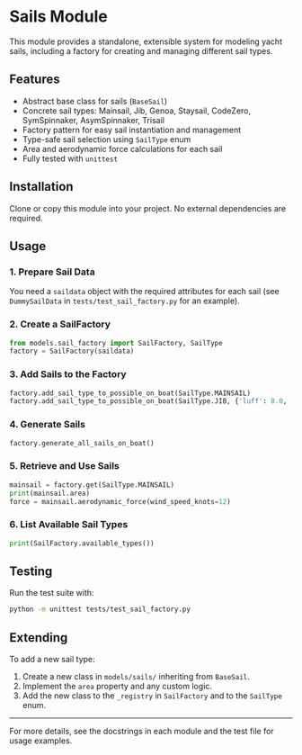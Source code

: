 # Sails Module

This module provides a standalone, extensible system for modeling yacht sails, including a factory for creating and managing different sail types.

## Features
- Abstract base class for sails (`BaseSail`)
- Concrete sail types: Mainsail, Jib, Genoa, Staysail, CodeZero, SymSpinnaker, AsymSpinnaker, Trisail
- Factory pattern for easy sail instantiation and management
- Type-safe sail selection using `SailType` enum
- Area and aerodynamic force calculations for each sail
- Fully tested with `unittest`

## Installation
Clone or copy this module into your project. No external dependencies are required.

## Usage

### 1. Prepare Sail Data
You need a `saildata` object with the required attributes for each sail (see `DummySailData` in `tests/test_sail_factory.py` for an example).

### 2. Create a SailFactory
```python
from models.sail_factory import SailFactory, SailType
factory = SailFactory(saildata)
```

### 3. Add Sails to the Factory
```python
factory.add_sail_type_to_possible_on_boat(SailType.MAINSAIL)
factory.add_sail_type_to_possible_on_boat(SailType.JIB, {'luff': 8.0, 'foot': 2.5})
```

### 4. Generate Sails
```python
factory.generate_all_sails_on_boat()
```

### 5. Retrieve and Use Sails
```python
mainsail = factory.get(SailType.MAINSAIL)
print(mainsail.area)
force = mainsail.aerodynamic_force(wind_speed_knots=12)
```

### 6. List Available Sail Types
```python
print(SailFactory.available_types())
```

## Testing
Run the test suite with:
```sh
python -m unittest tests/test_sail_factory.py
```

## Extending
To add a new sail type:
1. Create a new class in `models/sails/` inheriting from `BaseSail`.
2. Implement the `area` property and any custom logic.
3. Add the new class to the `_registry` in `SailFactory` and to the `SailType` enum.

---
For more details, see the docstrings in each module and the test file for usage examples.
